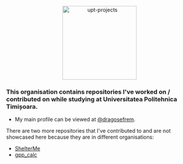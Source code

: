 <p align="center"><img src="https://i.imgur.com/KutvJU2.png" alt="upt-projects" width="200" height="200"/></p>

### This organisation contains repositories I've worked on / contributed on while studying at Universitatea Politehnica Timișoara.
- My main profile can be viewed at [@dragosefrem](https://github.com/dragosefrem).

There are two more repositories that I've contributed to and are not showcased here because they are in different organisations:

- [ShelterMe](https://github.com/ShelterMe-app/ShelterMe)
- [gpp_calc](https://github.com/Carry-Home/gpp_calc)
